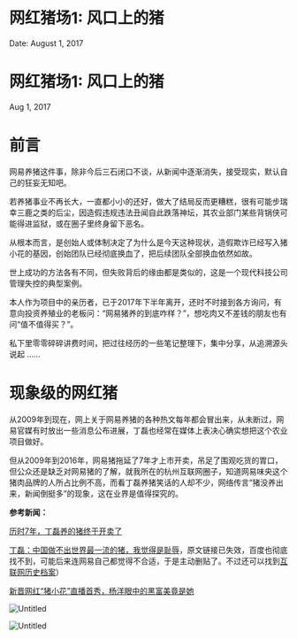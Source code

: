 # 网红猪场1: 风口上的猪

Date: August 1, 2017

# **网红猪场1: 风口上的猪**

Aug 1, 2017

# **前言**

网易养猪这件事，除非今后三石闭口不谈，从新闻中逐渐消失，接受现实，默认自己的狂妄无知吧。 ‌

若养猪事业不再长大，一直都小小的还好，做大了结局反而更糟糕，很有可能步瑞幸三鹿之类的后尘，因造假违规违法丑闻自此跌落神坛，其农业部门某些背锅侠可能得进监狱，或在圈子里终身留下恶名。

从根本而言，是创始人或体制决定了为什么是今天这种现状，造假欺诈已经写入猪小花的基因，创始团队已经彻底换血了，把后续团队全部换血依然如故。

世上成功的方法各有不同，但失败背后的缘由都是类似的，这是一个现代科技公司管理失控的典型案例。

本人作为项目中的亲历者，已于2017年下半年离开，还时不时接到各方询问，有意向投资养殖业的老板问：“网易猪养的到底咋样？”，想吃肉又不差钱的朋友也有问“值不值得买？”。

私下里零零碎碎讲费时间，把过往经历的一些笔记整理下，集中分享，从追溯源头说起 ……

# **现象级的网红猪**

从2009年到现在，网上关于网易养猪的各种热文每年都会冒出来，从未断过，网易官媒有时放出一些消息公布进展，丁磊也经常在媒体上表决心确实想把这个农业项目做好。

但从2009年到2016年，网易猪拖延了7年才上市开卖，吊足了围观吃货的胃口，但公众还是缺乏对网易猪的了解，就我所在的杭州互联网圈子，知道网易味央这个猪肉品牌的人所占比例不高，而看丁磊养猪笑话的人却不少，网络传言“猪没养出来，新闻倒挺多”的现象，这在业界是值得探究的。

**参考新闻：**

[历时7年，丁磊养的猪终于开卖了](https://www.pearvideo.com/video_1011980)

[丁磊：中国做不出世界最一流的猪，我觉得是耻辱](http://tech.163.com/17/0510/14/CK357VDU00097U7R.html)，原文链接已失效，百度也彻底找不到，可能后来连网易自己都觉得不合适，于是主动删贴了。不过还可以找到[互联网历史档案](https://web.archive.org/web/20180331101633/http://tech.163.com/17/0510/14/CK357VDU00097U7R.html)）

[新晋网红“猪小花”直播首秀，杨洋眼中的黑富美竟是她](https://www.digitaling.com/articles/34448.html) 

![Untitled](%E7%BD%91%E7%BA%A2%E7%8C%AA%E5%9C%BA1%20%E9%A3%8E%E5%8F%A3%E4%B8%8A%E7%9A%84%E7%8C%AA%209f13fddf54e8430c82969864b629cf01/Untitled.png)

![Untitled](%E7%BD%91%E7%BA%A2%E7%8C%AA%E5%9C%BA1%20%E9%A3%8E%E5%8F%A3%E4%B8%8A%E7%9A%84%E7%8C%AA%209f13fddf54e8430c82969864b629cf01/Untitled%201.png)